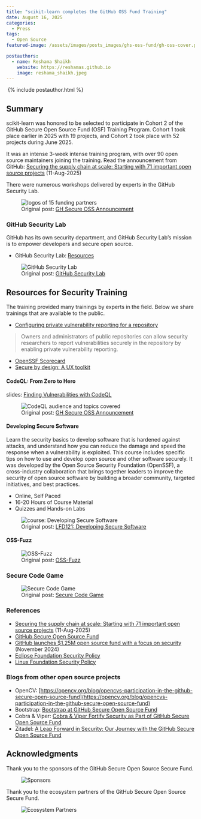```yaml
---
title: "scikit-learn completes the GitHub OSS Fund Training"
date: August 16, 2025
categories:
  - Press
tags:
  - Open Source
featured-image: /assets/images/posts_images/ghs-oss-fund/gh-oss-cover.png

postauthors:
  - name: Reshama Shaikh
    website: https://reshamas.github.io
    image: reshama_shaikh.jpeg 
---
```


<div>
  <img src="{{ page.featured-image }}" alt="">
  {% include postauthor.html %}
</div>

## Summary

scikit-learn was honored to be selected to participate in Cohort 2 of the GitHub Secure Open Source Fund (OSF) Training Program. Cohort 1 took place earlier in 2025 with 19 projects, and Cohort 2 took place with 52 projects during June 2025. 

It was an intense 3-week intense training program, with over 90 open source maintainers joining the training. Read the announcement from GitHub: [Securing the supply chain at scale: Starting with 71 important open source projects](https://github.blog/open-source/maintainers/securing-the-supply-chain-at-scale-starting-with-71-important-open-source-projects) (11-Aug-2025) 

There were numerous workshops delivered by experts in the GitHub Security Lab.

<figure>
 <img src="/assets/images/posts_images/ghs-oss-fund/ghs-oss-blog.png" alt="logos of 15 funding partners" style="border-width:thin" max-width="50%" max-height="50%" /> 
 <figcaption>
 Original post: <a href="https://github.blog/open-source/maintainers/securing-the-supply-chain-at-scale-starting-with-71-important-open-source-projects">GH Secure OSS Announcement</a>
 </figcaption>
</figure>

### GitHub Security Lab
GitHub has its own security department, and GitHub Security Lab’s mission is to empower developers and secure open source.
* GitHub Security Lab: [Resources](https://securitylab.github.com/resources-os)

<figure>
 <img src="/assets/images/posts_images/ghs-oss-fund/gh-security-lab.png" alt="GitHub Security Lab" max-width="50%" max-height="50%" /> 
 <figcaption>
 Original post: <a href="https://github.com/GitHubSecurityLab">GitHub Security Lab</a>
 </figcaption>
</figure>


## Resources for Security Training
The training provided many trainings by experts in the field. Below we share trainings that are available to the public.

- [Configuring private vulnerability reporting for a repository](https://docs.github.com/en/code-security/security-advisories/working-with-repository-security-advisories/configuring-private-vulnerability-reporting-for-a-repository)
>Owners and administrators of public repositories can allow security researchers to report vulnerabilities securely in the repository by enabling private vulnerability reporting.
- [OpenSSF Scorecard](https://securityscorecards.dev)
- [Secure by design: A UX toolkit](https://microsoft.design/articles/secure-by-design-a-ux-toolkit)

#### CodeQL: From Zero to Hero
slides: [Finding Vulnerabilities with CodeQL](https://github.com/sylwia-budzynska/2025-soss-codeql-workshop/blob/main/SOSS-CodeQL-slides.pdf)

<figure>
 <img src="/assets/images/posts_images/ghs-oss-fund/CodeQL.png" alt="CodeQL audience and topics covered" max-width="50%" max-height="50%" /> 
 <figcaption>
 Original post: <a href="https://github.com/sylwia-budzynska/2025-soss-codeql-workshop">GH Secure OSS Announcement</a>
 </figcaption>
</figure>

#### Developing Secure Software
Learn the security basics to develop software that is hardened against attacks, and understand how you can reduce the damage and speed the response when a vulnerability is exploited. This course includes specific tips on how to use and develop open source and other software securely. It was developed by the Open Source Security Foundation (OpenSSF), a cross-industry collaboration that brings together leaders to improve the security of open source software by building a broader community, targeted initiatives, and best practices.

* Online, Self Paced
* 16-20 Hours of Course Material
* Quizzes and Hands-on Labs

<figure>
 <img src="/assets/images/posts_images/ghs-oss-fund/dss-lfd121.png" alt="course: Developing Secure Software" max-width="50%" max-height="50%" /> 
 <figcaption>
 Original post: <a href="https://training.linuxfoundation.org/training/developing-secure-software-lfd121">LFD121: Developing Secure Software</a>
 </figcaption>
</figure>

#### OSS-Fuzz

<figure>
 <img src="/assets/images/posts_images/ghs-oss-fund/oss-fuzz.png" alt="OSS-Fuzz" max-width="50%" max-height="50%" /> 
 <figcaption>
 Original post: <a href="https://github.com/google/oss-fuzz">OSS-Fuzz</a>
 </figcaption>
</figure>


### Secure Code Game

<figure>
 <img src="/assets/images/posts_images/ghs-oss-fund/secure-code-game.png" alt="Secure Code Game" max-width="50%" max-height="50%" /> 
 <figcaption>
 Original post: <a href="https://github.com/skills/secure-code-game">Secure Code Game</a>
 </figcaption>
</figure>


### References
- [Securing the supply chain at scale: Starting with 71 important open source projects](https://github.blog/open-source/maintainers/securing-the-supply-chain-at-scale-starting-with-71-important-open-source-projects) (11-Aug-2025)
- [GitHub Secure Open Source Fund](https://resources.github.com/github-secure-open-source-fund/)
- [GitHub launches $1.25M open source fund with a focus on security](https://techcrunch.com/2024/11/19/github-launches-1-25m-open-source-fund-with-a-focus-on-security) (November 2024)
- [Eclipse Foundation Security Policy](https://www.eclipse.org/security/policy)
- [Linux Foundation Security Policy](https://www.linuxfoundation.org/security)

### Blogs from other open source projects
- OpenCV: [https://opencv.org/blog/opencvs-participation-in-the-github-secure-open-source-fund](https://opencv.org/blog/opencvs-participation-in-the-github-secure-open-source-fund)
- Bootstrap: [Bootstrap at GitHub Secure Open Source Fund](https://www.linkedin.com/pulse/bootstrap-github-secure-open-source-fund-julien-d%2525C3%2525A9ramond-cvjie)
- Cobra & Viper: [Cobra & Viper Fortify Security as Part of GitHub Secure Open Source Fund](https://spf13.com/p/cobra-viper-fortify-security-as-part-of-github-secure-open-source-fund)
- Zitadel: [A Leap Forward in Security: Our Journey with the GitHub Secure Open Source Fund](https://zitadel.com/blog/github-secure-open-source-fund)



## Acknowledgments

Thank you to the sponsors of the GitHub Secure Open Source Secure Fund.

<figure>
 <img src="/assets/images/posts_images/ghs-oss-fund/ghs-oss-funders.png" alt="Sponsors" max-width="50%" max-height="50%" /> 
 <figcaption>
 <a href="https://github.blog/open-source/maintainers/securing-the-supply-chain-at-scale-starting-with-71-important-open-source-projects"></a>
 </figcaption>
</figure>

Thank you to the ecosystem partners of the GitHub Secure Open Source Secure Fund.

<figure>
 <img src="/assets/images/posts_images/ghs-oss-fund/ghs-oss-ecosystem.png" alt="Ecosystem Partners" max-width="50%" max-height="50%" /> 
 <figcaption>
 <a href="https://github.blog/open-source/maintainers/securing-the-supply-chain-at-scale-starting-with-71-important-open-source-projects"></a>
 </figcaption>
</figure>

